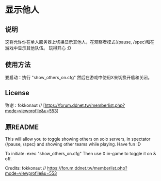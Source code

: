 # 显示他人

## 说明

这将允许你在单人服务器上切换显示其他人，在观察者模式(/pause, /spec)和在游戏中显示其他队伍。 玩得开心 :D

## 使用方法

要启动：执行 "show_others_on.cfg" 然后在游戏中使用X来切换开启和关闭。

## License

致谢：fokkonaut // [https://forum.ddnet.tw/memberlist.php?mode=viewprofile&u=553]

## 原README

This will allow you to toggle showing others on solo servers, in spectator (/pause, /spec) and showing other teams while playing.
Have fun :D

To initiate: exec "show_others_on.cfg"  Then use X in-game to toggle it on & off.

Credits: fokkonaut // https://forum.ddnet.tw/memberlist.php?mode=viewprofile&u=553
